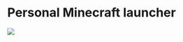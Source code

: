 Personal Minecraft launcher
===========================

![](https://github.com/user-attachments/assets/5383f99e-edf3-4eb3-8106-637c1baa0434)
